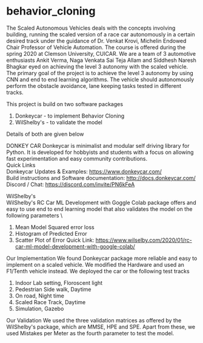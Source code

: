 # behavior_cloning
The Scaled Autonomous Vehicles deals with the concepts involving building, running the scaled version of a race car autonomously in a certain desired track under the guidance of Dr. Venkat Krovi, Michelin Endowed Chair Professor of Vehicle Automation. The course is offered during the spring 2020 at Clemson University, CUICAR. We are a team of 3 automotive enthusiasts Ankit Verma, Naga Venkata Sai Teja Allam and Siddhesh Naresh Bhagkar eyed on achieving the level 3 autonomy with the scaled vehicle. The primary goal of the project is to achieve the level 3 autonomy by using CNN and end to end learning algorithms. The vehicle should autonomously perform the obstacle avoidance, lane keeping tasks tested in different tracks.

This project is build on two software packages
1) Donkeycar - to implement Behavior Cloning
2) WilShelby's - to validate the model

Details of both are given below


DONKEY CAR
Donkeycar is minimalist and modular self driving library for Python. It is developed for hobbyists and students with a focus on allowing fast experimentation and easy community contributions.\
Quick Links\
Donkeycar Updates & Examples: https://www.donkeycar.com/ \
Build instructions and Software documentation: http://docs.donkeycar.com/ \
Discord / Chat: https://discord.com/invite/PN6kFeA


WilShelby's\
WilShelby's RC Car ML Development with Goggle Colab package offers and easy to use end to end learning model that also validates the model on the following parameters \
1) Mean Model Squared error loss
2) Histogram of Predicted Error 
3) Scatter Plot of Error 
Quick Link: https://www.wilselby.com/2020/01/rc-car-ml-model-development-with-google-colab/ 

Our Implementation
We found Donkeycar package more reliable and easy to implement on a scaled vehicle. We modified the Hardware and used an F1/Tenth vehicle instead.
We deployed the car or the following test tracks
1) Indoor Lab setting, Floroscent light
2) Pedestrian Side walk, Daytime
3) On road, Night time
4) Scaled Race Track, Daytime
5) Simulation, Gazebo

Our Validation
We used the three validation matrices as offered by the WilShelby's package, which are MMSE, HPE and SPE. Apart from these, we used Mistakes per Meter as the fourth parameter to test the model.

